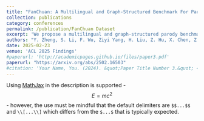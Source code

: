```yaml
---
title: "FanChuan: A Multilingual and Graph-Structured Benchmark For Parody Detection and Analysis"
collection: publications
category: conferences
permalink: /publication/FanChuan Dataset
excerpt: 'We propose a multilingual and graph-structured parody benchmark containing 7 datasets and evaluate 5 types of methods  in 3 parody-related tasks.'
authors: "Y. Zheng, S. Li, F. Wu, Ziyi Yang, H. Liu, Z. Hu, X. Chen, Z. Wang, J. Chen, S. Luan, J. Xu, and L. Chen"
date: 2025-02-23
venue: 'ACL 2025 Findings'
#paperurl: 'http://academicpages.github.io/files/paper3.pdf'
paperurl: "https://arxiv.org/abs/2502.16503"
#citation: 'Your Name, You. (2024). &quot;Paper Title Number 3.&quot; <i>GitHub Journal of Bugs</i>. 1(3).'
---
```


Using [MathJax](https://www.mathjax.org/) in the description is supported - $$E=mc^2$$ - however, the use must be mindful that the default delimiters are `$$...$$` and `\\[...\\]` which differs from the `$...$` that is typically expected.
